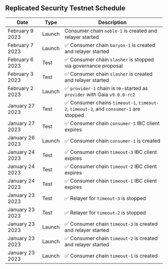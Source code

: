 ## Replicated Security Testnet Schedule

| Date            | Type   | Description                                                                           |
|-----------------|--------|---------------------------------------------------------------------------------------|
| February 9 2023 | Launch | Consumer chain `noble-1` is created and relayer started                              |
| February 7 2023 | Launch | ✅ Consumer chain `baryon-1` is created and relayer started                              |
| February 6 2023 | Test   | ✅ Consumer chain `slasher` is stopped via governance proposal                         |
| February 3 2023 | Test   | ✅ Consumer chain `slasher` is created and relayer started                             |
| February 2 2023 | Launch | ✅ `provider-1` chain is re-started as `provider` with Gaia `v9.0.0-rc2`               |
| January 27 2023 | Test   | ✅ Consumer chains `timeout-1`, `timeout-2`, `timeout-3`, and `consumer-1` are stopped |
| January 27 2023 | Test   | ✅ Consumer chain `consumer-1` IBC client expires                                      |
| January 26 2023 | Launch | ✅ Consumer chain `consumer-1` is created                                              |
| January 24 2023 | Test   | ✅ Consumer chain `timeout-3` IBC client expires                                       |
| January 24 2023 | Test   | ✅ Consumer chain `timeout-2` IBC client expires                                       |
| January 24 2023 | Test   | ✅ Consumer chain `timeout-1` IBC client expires                                       |
| January 23 2023 | Test   | ✅ Relayer for `timeout-3` is stopped                                                  |
| January 23 2023 | Test   | ✅ Relayer for `timeout-2` is stopped                                                  |
| January 23 2023 | Launch | ✅ Consumer chain `timeout-3` is created and relayer started                           |
| January 23 2023 | Launch | ✅ Consumer chain `timeout-2` is created and relayer started                           |
| January 23 2023 | Launch | ✅ Consumer chain `timeout-1` is created                                               |

